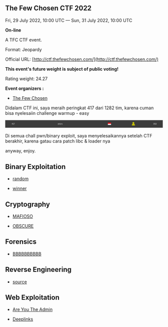 ## The Few Chosen CTF 2022

Fri, 29 July 2022, 10:00 UTC — Sun, 31 July 2022, 10:00 UTC 

**On-line**

A TFC CTF event.

Format: Jeopardy

Official URL: [http://ctf.thefewchosen.com/](http://ctf.thefewchosen.com/)

**This event's future weight is subject of public voting!**

Rating weight: 24.27 

**Event organizers :**

 - [The Few Chosen](https://ctftime.org/team/140885)


Didalam CTF ini, saya meraih peringkat 417 dari 1282 tim, karena cuman bisa nyelesaiin challenge warmup - easy

![leaderboard](/attachments/leaderboard.png)

Di semua chall pwn/binary exploit, saya menyelesaikannya setelah CTF berakhir, karena gatau cara patch libc & loader nya

anyway, enjoy.


## Binary Exploitation

- [random](https://github.com/AlfianReno/TFCCTF-2022/tree/main/Binary%20Exploitation/random)

- [winner](https://github.com/AlfianReno/TFCCTF-2022/tree/main/Binary%20Exploitation/winner)

## Cryptography

- [MAFIOSO](https://github.com/AlfianReno/TFCCTF-2022/tree/main/Cryptography/MAFIOSO)

- [OBSCURE](https://github.com/AlfianReno/TFCCTF-2022/tree/main/Cryptography/OBSCURE)

## Forensics

- [BBBBBBBBBB](https://github.com/AlfianReno/TFCCTF-2022/tree/main/Forensics/BBBBBBBBBB)

## Reverse Engineering

- [source](https://github.com/AlfianReno/TFCCTF-2022/tree/main/Reverse%20Engineering/source)

## Web Exploitation

- [Are You The Admin](https://github.com/AlfianReno/TFCCTF-2022/tree/main/Web%20Exploitation/Are%20You%20The%20Admin)

- [Deeplinks](https://github.com/AlfianReno/TFCCTF-2022/tree/main/Web%20Exploitation/Deeplinks)
